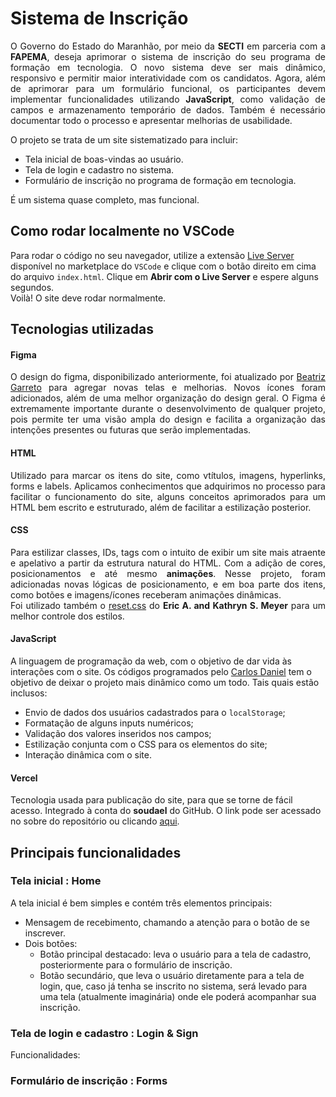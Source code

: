 # Sistema de Inscrição
<p style="text-align: justify;">O Governo do Estado do Maranhão, por meio da <strong>SECTI</strong> em parceria com a <strong>FAPEMA</strong>, deseja aprimorar o sistema de inscrição do seu programa de formação em tecnologia. O novo sistema deve ser mais dinâmico, responsivo e permitir maior interatividade com os candidatos. Agora, além de aprimorar para um formulário funcional, os participantes devem implementar funcionalidades utilizando <strong>JavaScript</strong>, como validação de campos e armazenamento temporário de dados. Também é necessário documentar todo o processo e apresentar melhorias de usabilidade.</p>

O projeto se trata de um site sistematizado para incluir:
- Tela inicial de boas-vindas ao usuário.
- Tela de login e cadastro no sistema.
- Formulário de inscrição no programa de formação em tecnologia.<br>

É um sistema quase completo, mas funcional.


## Como rodar localmente no VSCode
Para rodar o código no seu navegador, utilize a extensão [Live Server](https://marketplace.visualstudio.com/items?itemName=ritwickdey.LiveServer) disponível no marketplace do `VSCode` e clique com o botão direito em cima do arquivo `index.html`. Clique em **Abrir com o Live Server** e espere alguns segundos.<br>
Voilà! O site deve rodar normalmente.


## Tecnologias utilizadas

#### Figma
<p style="text-align: justify;">O design do figma, disponibilizado anteriormente, foi atualizado por </strong><a href="https://br.linkedin.com/in/beatriz-garreto-a71567263">Beatriz Garreto</a></strong> para agregar novas telas e melhorias. Novos ícones foram adicionados, além de uma melhor organização do design geral. O Figma é extremamente importante durante o desenvolvimento de qualquer projeto, pois permite ter uma visão ampla do design e facilita a organização das intenções presentes ou futuras que serão implementadas.</p>


#### HTML
<p style="text-align: justify;">Utilizado para marcar os itens do site, como vtítulos, imagens, hyperlinks, forms e labels</strong>. Aplicamos conhecimentos que adquirimos no processo para facilitar o funcionamento do site, alguns conceitos aprimorados para um HTML bem escrito e estruturado, além de facilitar a estilização posterior.</p>


#### CSS
<p style="text-align: justify;">Para estilizar classes, IDs, tags com o intuito de exibir um site mais atraente e apelativo a partir da estrutura natural do HTML. Com a adição de cores, posicionamentos e até mesmo <strong>animações</strong>. Nesse projeto, foram adicionadas novas lógicas de posicionamento, e em boa parte dos itens, como botões e imagens/ícones receberam animações dinâmicas.<br>
Foi utilizado também o <a href="https://meyerweb.com/eric/tools/css/reset">reset.css</a> do <strong>Eric A. and Kathryn S. Meyer</strong> para um melhor controle dos estilos.</p>


#### JavaScript
A linguagem de programação da web, com o objetivo de dar vida às interações com o site. Os códigos programados pelo [Carlos Daniel](https://github.com/soudael) tem o objetivo de deixar o projeto mais dinâmico como um todo. Tais quais estão inclusos:
- Envio de dados dos usuários cadastrados para o `localStorage`;
- Formatação de alguns inputs numéricos;
- Validação dos valores inseridos nos campos;
- Estilização conjunta com o CSS para os elementos do site;
- Interação dinâmica com o site.


#### Vercel
Tecnologia usada para publicação do site, para que se torne de fácil acesso. Integrado à conta do **soudael** do GitHub. O link pode ser acessado no sobre do repositório ou clicando [aqui](https://formulario-de-inscricao-inova.vercel.app/).


## Principais funcionalidades

### Tela inicial : Home<br>
A tela inicial é bem simples e contém três elementos principais:
- Mensagem de recebimento, chamando a atenção para o botão de se inscrever.
- Dois botões:
  - Botão principal destacado: leva o usuário para a tela de cadastro, posteriormente para o formulário de inscrição.
  - Botão secundário, que leva o usuário diretamente para a tela de login, que, caso já tenha se inscrito no sistema, será levado para uma tela (atualmente imaginária) onde ele poderá acompanhar sua inscrição.

### Tela de login e cadastro : Login & Sign
Funcionalidades:

### Formulário de inscrição : Forms